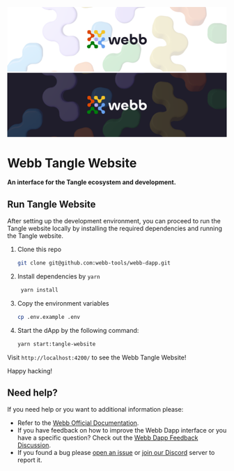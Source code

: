 <div align="center">
<a href="https://www.webb.tools/">

![Webb Logo](../../.github/assets/webb_banner_light.png#gh-light-mode-only)
![Webb Logo](../../.github/assets/webb_banner_dark.png#gh-dark-mode-only)
</a>

  </div>

# Webb Tangle Website

<p align="left">
    <strong>An interface for the Tangle ecosystem and development.</strong>
    <br />
</p>

## Run Tangle Website

After setting up the development environment, you can proceed to run the Tangle website locally by installing the required dependencies and running the Tangle website.

1. Clone this repo

   ```bash
   git clone git@github.com:webb-tools/webb-dapp.git
   ```

2. Install dependencies by `yarn`

   ```bash
    yarn install
   ```

3. Copy the environment variables

   ```bash
   cp .env.example .env
   ```

4. Start the dApp by the following command:

   ```bash
   yarn start:tangle-website
   ```

Visit `http://localhost:4200/` to see the Webb Tangle Website!

Happy hacking!

<h2 id="help"> Need help? </h2>

If you need help or you want to additional information please:

- Refer to the [Webb Official Documentation](https://docs.webb.tools/).
- If you have feedback on how to improve the Webb Dapp interface or you have a specific question? Check out the [Webb Dapp Feedback Discussion](https://github.com/webb-tools/feedback/discussions/categories/webb-dapp-feedback).
- If you found a bug please [open an issue](https://github.com/webb-tools/webb-dapp/issues/new/choose) or [join our Discord](https://discord.gg/jUDeFpggrR) server to report it.
